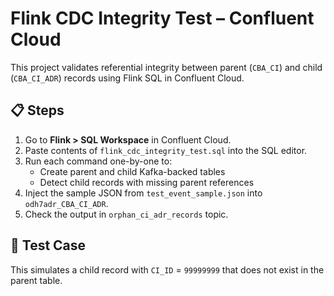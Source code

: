 # Flink CDC Integrity Test – Confluent Cloud

This project validates referential integrity between parent (`CBA_CI`) and child (`CBA_CI_ADR`) records using Flink SQL in Confluent Cloud.

## 📋 Steps

1. Go to **Flink > SQL Workspace** in Confluent Cloud.
2. Paste contents of `flink_cdc_integrity_test.sql` into the SQL editor.
3. Run each command one-by-one to:
   - Create parent and child Kafka-backed tables
   - Detect child records with missing parent references
4. Inject the sample JSON from `test_event_sample.json` into `odh7adr_CBA_CI_ADR`.
5. Check the output in `orphan_ci_adr_records` topic.

## 🧪 Test Case

This simulates a child record with `CI_ID` = `99999999` that does not exist in the parent table.

